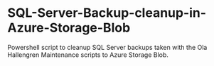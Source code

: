 # SQL-Server-Backup-cleanup-in-Azure-Storage-Blob
Powershell script to cleanup SQL Server backups taken with the Ola Hallengren Maintenance scripts to Azure Storage Blob.
